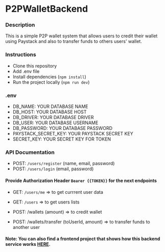 # P2PWalletBackend

### Description

This is a simple P2P wallet system that allows users to credit their wallet using Paystack and also to transfer funds to others users' wallet.

### Instructions

- Clone this repository
- Add .env file
- Install dependencies (`npm install`)
- Run the project locally (`npm run dev`)

### .env
- DB_NAME: YOUR DATABASE NAME
- DB_HOST: YOUR DATABASE HOST
- DB_DRIVER: YOUR DATABASE DRIVER
- DB_USER: YOUR DATABASE USERNAME
- DB_PASSWORD: YOUR DATABASE PASSWORD
- PAYSTACK_SECRET_KEY: YOUR PAYSTACK SECRET KEY
- SECRET_KEY: YOUR SECRET KEY FOR TOKEN

### API Documentation

- POST: `/users/register` (name, email, password)
- POST: `/users/login` (email, password)

#### Provide Authorization Header `Bearer {{TOKEN}}` for the next endpoints

- GET: `/users/me` => to get currrent user data
- GET: `/users` => to get users lists

- POST: /wallets (amount) => to credit wallet
- POST: /wallets/transfer (toUserId, amount) => to transfer funds to another user

#### Note: You can also find a frontend project that shows how this backend service works [HERE](https://github.com/Gaelsk/P2PWalletFrontend).
